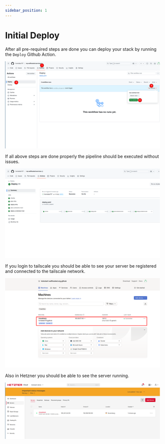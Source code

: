 ```yaml
---
sidebar_position: 1
---
```


# Initial Deploy

After all pre-required steps are done you can deploy your stack by running the `Deploy` Github Action.

![](../../static/img/github-deploy-2.png)

If all above steps are done properly the pipeline should be executed without issues.

![](../../static/img/action-passed.png)

If you login to tailscale you should be able to see your server be registered and connected to the tailscale network.

![](../../static/img/tailscale-connected.png)

Also in Hetzner you should be able to see the server running.

![](../../static/img/hetzner-server-runs.png)

